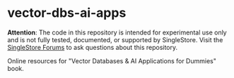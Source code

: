 # vector-dbs-ai-apps

**Attention**: The code in this repository is intended for experimental use only and is not fully tested, documented, or supported by SingleStore. Visit the [SingleStore Forums](https://www.singlestore.com/forum/) to ask questions about this repository.

Online resources for "Vector Databases & AI Applications for Dummies" book.
